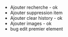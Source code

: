- Ajouter recherche - ok
- Ajouter suppression item
- Ajouter clear history - ok
- Ajouter images - ok
- bug edit premier element
